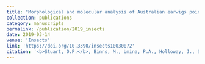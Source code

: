```yaml
---
title: "Morphological and molecular analysis of Australian earwigs points to unique apecies and regional endemism in the Anisolabididae family."
collection: publications
category: manuscripts
permalink: /publication/2019_insects
date: 2019-03-14
venue: 'Insects'
link: 'https://doi.org/10.3390/insects10030072'
citation: '<b>Stuart, O.P.</b>, Binns, M., Umina, P.A., Holloway, J., Severtson, D., Nash, M., Heddle, T., van Helden, M., and Hoffmann, A.A. (2019). Morphological and molecular analysis of Australian earwigs points to unique apecies and regional endemism in the Anisolabididae family. <i>Insects,</i> 10(3), 72.'
---
```


